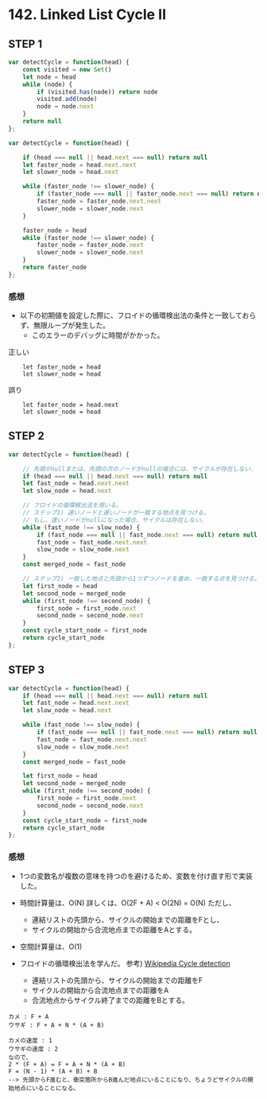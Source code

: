 # 142. Linked List Cycle II

## STEP 1

```javascript
var detectCycle = function(head) {
    const visited = new Set()
    let node = head 
    while (node) {
        if (visited.has(node)) return node
        visited.add(node)
        node = node.next
    }
    return null
};
```

```javascript
var detectCycle = function(head) {

    if (head === null || head.next === null) return null
    let faster_node = head.next.next
    let slower_node = head.next

    while (faster_node !== slower_node) {
        if (faster_node === null || faster_node.next === null) return null
        faster_node = faster_node.next.next
        slower_node = slower_node.next
    }

    faster_node = head
    while (faster_node !== slower_node) {
        faster_node = faster_node.next
        slower_node = slower_node.next
    }
    return faster_node
};
```

### 感想 

* 以下の初期値を設定した際に、フロイドの循環検出法の条件と一致しておらず、無限ループが発生した。
  * このエラーのデバッグに時間がかかった。

正しい 
```
    let faster_node = head
    let slower_node = head
```
誤り 
```
    let faster_node = head.next
    let slower_node = head
```

## STEP 2

```javascript
var detectCycle = function(head) {

    // 先頭がnullまたは、先頭の次のノードがnullの場合には、サイクルが存在しない.
    if (head === null || head.next === null) return null
    let fast_node = head.next.next
    let slow_node = head.next

    // フロイドの循環検出法を用いる。
    // ステップ1) 速いノードと遅いノードが一致する地点を見つける。
    // もし、速いノードがnullになった場合、サイクルは存在しない。
    while (fast_node !== slow_node) {
        if (fast_node === null || fast_node.next === null) return null
        fast_node = fast_node.next.next
        slow_node = slow_node.next
    }
    const merged_node = fast_node

    // ステップ2) 一致した地点と先頭から1つずつノードを進め、一致する点を見つける。
    let first_node = head
    let second_node = merged_node
    while (first_node !== second_node) {
        first_node = first_node.next
        second_node = second_node.next
    }
    const cycle_start_node = first_node
    return cycle_start_node
};
```

## STEP 3

```javascript
var detectCycle = function(head) {
    if (head === null || head.next === null) return null
    let fast_node = head.next.next
    let slow_node = head.next

    while (fast_node !== slow_node) {
        if (fast_node === null || fast_node.next === null) return null
        fast_node = fast_node.next.next
        slow_node = slow_node.next
    }
    const merged_node = fast_node

    let first_node = head
    let second_node = merged_node
    while (first_node !== second_node) {
        first_node = first_node.next
        second_node = second_node.next
    }
    const cycle_start_node = first_node
    return cycle_start_node
};
```

### 感想

* 1つの変数名が複数の意味を持つのを避けるため、変数を付け直す形で実装した。

* 時間計算量は、O(N)
  詳しくは、O(2F + A) < O(2N) = O(N)
  ただし、
  * 連結リストの先頭から、サイクルの開始までの距離をFとし、
  * サイクルの開始から合流地点までの距離をAとする。
* 空間計算量は、O(1)

* フロイドの循環検出法を学んだ。
  参考) [Wikipedia Cycle detection](https://en.wikipedia.org/wiki/Cycle_detection)
  * 連結リストの先頭から、サイクルの開始までの距離をF
  * サイクルの開始から合流地点までの距離をA
  * 合流地点からサイクル終了までの距離をBとする。

```
カメ : F + A 
ウサギ : F + A + N * (A + B)

カメの速度 : 1
ウサギの速度 : 2
なので、
2 * (F + A) = F + A + N * (A + B)
F = (N - 1) * (A + B) + B
--> 先頭からF進むと、衝突箇所からB進んだ地点にいることになり、ちょうどサイクルの開始地点にいることになる。
```

